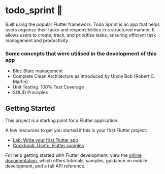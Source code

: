 # todo_sprint 📝

Built using the popular Flutter framework. Todo Sprint is an app that helps users organize their tasks and responsibilities in a structured manner. It allows users to create, track, and prioritize tasks, ensuring efficient task management and productivity.

### Some concepts that were utilised in the development of this app
- Bloc State management
- Complete Clean Architecture as introduced by Uncle Bob (Robert C. Martin)
- Unit Testing. 100% Test Coverage
- SOLID Principles

## Getting Started

This project is a starting point for a Flutter application.

A few resources to get you started if this is your first Flutter project:

- [Lab: Write your first Flutter app](https://docs.flutter.dev/get-started/codelab)
- [Cookbook: Useful Flutter samples](https://docs.flutter.dev/cookbook)

For help getting started with Flutter development, view the
[online documentation](https://docs.flutter.dev/), which offers tutorials,
samples, guidance on mobile development, and a full API reference.
